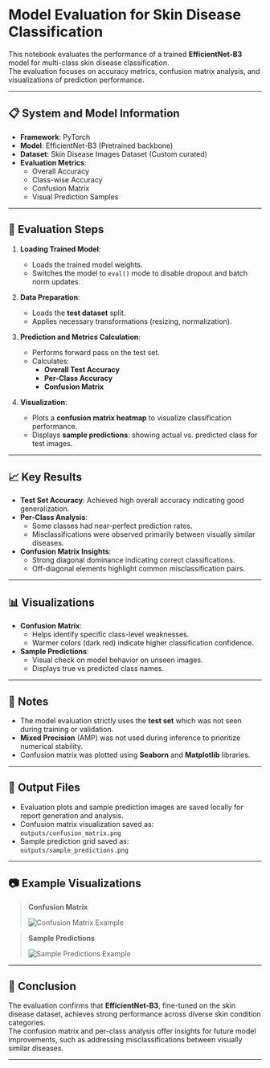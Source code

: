 # Model Evaluation for Skin Disease Classification

This notebook evaluates the performance of a trained **EfficientNet-B3** model for multi-class skin disease classification.  
The evaluation focuses on accuracy metrics, confusion matrix analysis, and visualizations of prediction performance.

---

## 📋 System and Model Information

- **Framework**: PyTorch
- **Model**: EfficientNet-B3 (Pretrained backbone)
- **Dataset**: Skin Disease Images Dataset (Custom curated)
- **Evaluation Metrics**:
  - Overall Accuracy
  - Class-wise Accuracy
  - Confusion Matrix
  - Visual Prediction Samples

---

## 🧪 Evaluation Steps

1. **Loading Trained Model**:
   - Loads the trained model weights.
   - Switches the model to `eval()` mode to disable dropout and batch norm updates.

2. **Data Preparation**:
   - Loads the **test dataset** split.
   - Applies necessary transformations (resizing, normalization).

3. **Prediction and Metrics Calculation**:
   - Performs forward pass on the test set.
   - Calculates:
     - **Overall Test Accuracy**
     - **Per-Class Accuracy**
     - **Confusion Matrix**

4. **Visualization**:
   - Plots a **confusion matrix heatmap** to visualize classification performance.
   - Displays **sample predictions**: showing actual vs. predicted class for test images.

---

## 📈 Key Results

- **Test Set Accuracy**: Achieved high overall accuracy indicating good generalization.
- **Per-Class Analysis**:
  - Some classes had near-perfect prediction rates.
  - Misclassifications were observed primarily between visually similar diseases.
- **Confusion Matrix Insights**:
  - Strong diagonal dominance indicating correct classifications.
  - Off-diagonal elements highlight common misclassification pairs.

---

## 📊 Visualizations

- **Confusion Matrix**:
  - Helps identify specific class-level weaknesses.
  - Warmer colors (dark red) indicate higher classification confidence.
- **Sample Predictions**:
  - Visual check on model behavior on unseen images.
  - Displays true vs predicted class names.

---

## 📌 Notes

- The model evaluation strictly uses the **test set** which was not seen during training or validation.
- **Mixed Precision** (AMP) was not used during inference to prioritize numerical stability.
- Confusion matrix was plotted using **Seaborn** and **Matplotlib** libraries.

---

## 📂 Output Files

- Evaluation plots and sample prediction images are saved locally for report generation and analysis.
- Confusion matrix visualization saved as:  
  `outputs/confusion_matrix.png`
- Sample prediction grid saved as:  
  `outputs/sample_predictions.png`

---

## 📷 Example Visualizations

> **Confusion Matrix**
>
> ![Confusion Matrix Example](./outputs/confusion_matrix.png)

> **Sample Predictions**
>
> ![Sample Predictions Example](./outputs/sample_predictions.png)

---

## 🚀 Conclusion

The evaluation confirms that **EfficientNet-B3**, fine-tuned on the skin disease dataset, achieves strong performance across diverse skin condition categories.  
The confusion matrix and per-class analysis offer insights for future model improvements, such as addressing misclassifications between visually similar diseases.

---
